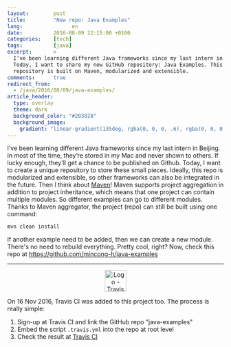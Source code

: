 ```yaml
---
layout:        post
title:         "New repo: Java Examples"
lang:                en
date:          2016-08-09 22:15:00 +0100
categories:    [tech]
tags:          [java]
excerpt:       >
  I’ve been learning different Java frameworks since my last intern in Beijing.
  Today, I want to share my new GitHub repository: Java Examples. This
  repository is built on Maven, modularized and extensible.
comments:      true
redirect_from:
  - /java/2016/08/09/java-examples/
article_header:
  type: overlay
  theme: dark
  background_color: "#203028"
  background_image:
    gradient: "linear-gradient(135deg, rgba(0, 0, 0, .6), rgba(0, 0, 0, .4))"
---
```


I’ve been learning different Java frameworks since my last intern in Beijing.
In most of the time, they’re stored in my Mac and never shown to others. If
lucky enough, they'll get a chance to be published on Github. Today, I want to
create a unique repository to store these small pieces. Ideally, this repo is
modularized and extensible, so other frameworks can also be integrated in the
future. Then I think about [Maven][mvn]! Maven supports project aggregation in
addition to project inheritance, which means that one project can
contain multiple modules. So different examples can go to different modules.
Thanks to Maven aggregator, the project (repo) can still be built using one
command: 

    mvn clean install

If another example need to be added, then we can create a new module. There's
no need to rebuild everything. Pretty cool, right? Now, check this repo at
<https://github.com/mincong-h/java-examples>

<hr>
<p align="center">
  <img src="{{ site.url }}/assets/logo-travis-ci.png" alt="Logo - Travis CI" width="50">
</p>

On 16 Nov 2016, Travis CI was added to this project too. The process is really
simple:

1. Sign-up at Travis CI and link the GitHub repo "java-examples"
2. Embed the script `.travis.yml` into the repo at root level
3. Check the result at [Travis CI][travis]

[mvn]: https://maven.apache.org/
[travis]: https://travis-ci.org/mincong-h/java-examples
